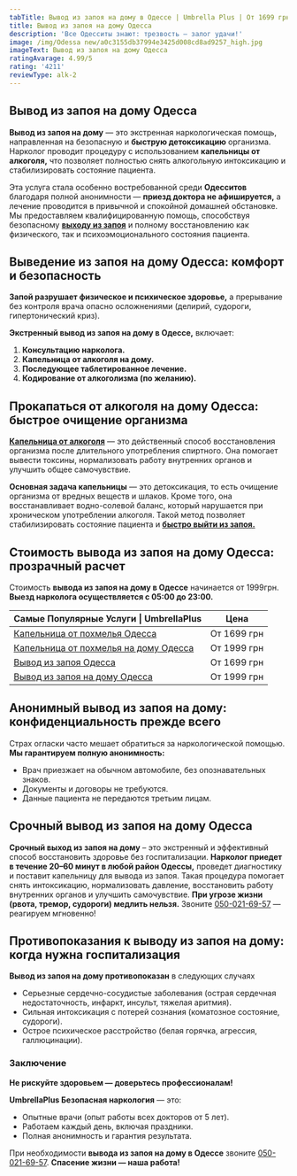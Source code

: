 ```yaml
---
tabTitle: Вывод из запоя на дому в Одессе | Umbrella Plus | От 1699 грн
title: Вывод из запоя на дому Одесса
description: 'Все Одесситы знают: трезвость – залог удачи!'
image: /img/Odessa new/a0c3155db37994e3425d008cd8ad9257_high.jpg
imageText: Вывод из запоя на дому Одесса
ratingAvarage: 4.99/5
rating: '4211'
reviewType: alk-2
---
```


## Вывод из запоя на дому Одесса

**Вывод из запоя на дому** — это экстренная наркологическая помощь, направленная на безопасную и **быструю детоксикацию** организма. Нарколог проводит процедуру с использованием **капельницы от алкоголя,** что позволяет полностью снять алкогольную интоксикацию и стабилизировать состояние пациента.

Эта услуга стала особенно востребованной среди **Одесситов** благодаря полной анонимности — **приезд доктора не афишируется,** а лечение проводится в привычной и спокойной домашней обстановке. Мы предоставляем квалифицированную помощь, способствуя безопасному **[выходу из запоя](https://umbrella-plus.com.ua/vivod-iz-zapoia-od/)** и полному восстановлению как физического, так и психоэмоционального состояния пациента.

## Выведение из запоя на дому Одесса: комфорт и безопасность

**Запой разрушает физическое и психическое здоровье,** а прерывание без контроля врача опасно осложнениями (делирий, судороги, гипертонический криз).

**Экстренный вывод из запоя на дому в Одессе,** включает:

1. **Консультацию нарколога.**
2. **Капельница от алкоголя на дому.**
3. **Последующее таблетированное лечение.**
4. **Кодирование от алкоголизма (по желанию).**

## Прокапаться от алкоголя на дому Одесса: быстрое очищение организма  

**[Капельница от алкоголя](https://umbrella-plus.com.ua/kapelnica-ot-alkogolia-od/)** — это действенный способ восстановления организма после длительного употребления спиртного. Она помогает вывести токсины, нормализовать работу внутренних органов и улучшить общее самочувствие.

**Основная задача капельницы** — это детоксикация, то есть очищение организма от вредных веществ и шлаков. Кроме того, она восстанавливает водно-солевой баланс, который нарушается при хроническом употреблении алкоголя. Такой метод позволяет стабилизировать состояние пациента и **[быстро выйти из запоя.](https://umbrella-plus.com.ua/vivod-iz-zapoia-od/)**

## Стоимость вывода из запоя на дому Одесса: прозрачный расчет  

Стоимость **вывода из запоя на дому в Одессе** начинается от 1999грн. **Выезд нарколога осуществляется с 05:00 до 23:00.**

| Самые Популярные Услуги \| UmbrellaPlus                                                                    | Цена        |
| ---------------------------------------------------------------------------------------------------------- | ----------- |
| [Капельница от похмелья Одесса](https://umbrella-plus.com.ua/kapelnica-ot-alkogolia-od/)                   | От 1699 грн |
| [Капельница от похмелья на дому Одесса](https://umbrella-plus.com.ua/kapelnica-ot-alkogolizma-na-domy-od/) | От 1999 грн |
| [Вывод из запоя Одесса](https://umbrella-plus.com.ua/vivod-iz-zapoia-od/)                                  | От 1699 грн |
| [Вывод из запоя на дому Одесса](https://umbrella-plus.com.ua/vivod-iz-zapoia-na-domy-od/)                  | От 1999 грн |

## Анонимный вывод из запоя на дому: конфиденциальность прежде всего  

Страх огласки часто мешает обратиться за наркологической помощью. **Мы гарантируем полную анонимность:**

* Врач приезжает на обычном автомобиле, без опознавательных знаков.
* Документы и договоры не требуются.
* Данные пациента не передаются третьим лицам.

## Срочный вывод из запоя на дому Одесса

**Срочный выход из запоя на дому** – это экстренный и эффективный способ восстановить здоровье без госпитализации. **Нарколог приедет в течение 20–60 минут в любой район Одессы,** проведет диагностику и поставит капельницу для вывода из запоя. Такая процедура помогает снять интоксикацию, нормализовать давление, восстановить работу внутренних органов и улучшить самочувствие. **При угрозе жизни (рвота, тремор, судороги) медлить нельзя.** Звоните [050-021-69-57](tel:0500216957) — реагируем мгновенно!

## Противопоказания к выводу из запоя на дому: когда нужна госпитализация  

**Вывод из запоя на дому противопоказан** в следующих случаях

* Серьезные сердечно-сосудистые заболевания (острая сердечная недостаточность, инфаркт, инсульт, тяжелая аритмия).
* Сильная интоксикация с потерей сознания (коматозное состояние, судороги).
* Острое психическое расстройство (белая горячка, агрессия, галлюцинации).

### Заключение

**Не рискуйте здоровьем — доверьтесь профессионалам!**  

**UmbrellaPlus Безопасная наркология** — это:

* Опытные врачи (опыт работы всех докторов от 5 лет).
* Работаем каждый день, включая праздники.
* Полная анонимность и гарантия результата.

При необходимости **вывода из запоя на дому в Одессе** звоните [050-021-69-57](tel:0500216957). **Спасение жизни — наша работа!**
